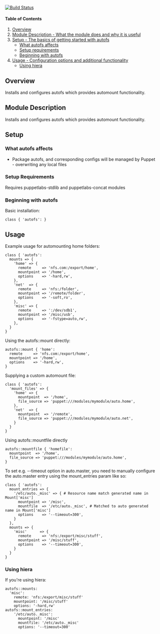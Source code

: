 [![Build Status](https://travis-ci.org/onpuppet/puppet-autofs.svg?branch=master)](https://travis-ci.org/onpuppet/puppet-autofs)

#### Table of Contents

1. [Overview](#overview)
2. [Module Description - What the module does and why it is useful](#module-description)
3. [Setup - The basics of getting started with autofs](#setup)
    * [What autofs affects](#what-autofs-affects)
    * [Setup requirements](#setup-requirements)
    * [Beginning with autofs](#beginning-with-autofs)
4. [Usage - Configuration options and additional functionality](#usage)
    * [Using hiera](#using-hiera)

## Overview

Installs and configures autofs which provides automount functionality.

## Module Description

Installs and configures autofs which provides automount functionality.

## Setup

### What autofs affects

* Package autofs, and corresponding configs will be managed by Puppet - overwriting any local files

### Setup Requirements

Requires puppetlabs-stdlib and puppetlabs-concat modules

### Beginning with autofs

Basic installation:

    class { 'autofs': }

## Usage

Example usage for automounting home folders:
```puppet
class { 'autofs':
  mounts => {
    'home' => {
      remote     => 'nfs.com:/export/home',
      mountpoint => '/home',
      options    => '-hard,rw',
    },
    'net'  => {
      remote     => 'nfs:/folder',
      mountpoint => '/remote/folder',
      options    => '-soft,ro',
    },
    'misc' => {
      remote     => ':/dev/sdb1',
      mountpoint => '/misc/usb',
      options    => '-fstype=auto,rw',
    },
  }
}
```
Using the autofs::mount directly:

```puppet
autofs::mount { 'home':
  remote     => 'nfs.com:/export/home',
  mountpoint => '/home',
  options    => '-hard,rw',
}
```
Supplying a custom automount file:
```puppet
class { 'autofs':
  'mount_files' => {
    'home' => {
      mountpoint  => '/home',
      file_source => 'puppet:///modules/mymodule/auto.home',
    },
    'net'  => {
      mountpoint  => '/remote',
      file_source => 'puppet:///modules/mymodule/auto.net',
    }
  }
}
```
Using autofs::mountfile directly
```puppet
autofs::mountfile { 'homefile':
  mountpoint  => '/home', 
  file_source => 'puppet:///modules/mymodule/auto.home',
}
```      

To set e.g. --timeout option in auto.master, you need to manually configure the
auto.master entry using the mount_entries param like so:
```puppet
class { 'autofs':
  mount_entries => {
    '/etc/auto._misc' => { # Resource name match generated name in Mount['misc']
      mountpoint => '/misc',
      mountfile  => '/etc/auto._misc', # Matched to auto generated name in Mount['misc']
      options    => '--timeout=300',
    }
  },
  mounts => {
    'misc'      => {
      remote     => 'nfs:/export/misc/stuff',
      mountpoint => '/misc/stuff',
      options    => '--timeout=300',
    }
  }
}
```
### Using hiera

If you're using hiera:
```puppet
autofs::mounts:
  'misc':
    remote: 'nfs:/export/misc/stuff'
    mountpoint: '/misc/stuff'
    options: '-hard,rw'
autofs::mount_entries:
    '/etc/auto._misc':
      mountpoint: '/misc'
      mountfile: '/etc/auto._misc'
      options: '--timeout=300'
```
